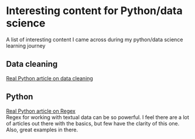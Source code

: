 # Interesting content for Python/data science
A list of interesting content I came across during my python/data science learning journey

## Data cleaning
[Real Python article on data cleaning](https://realpython.com/python-data-cleaning-numpy-pandas/)

## Python
[Real Python article on Regex](https://realpython.com/regex-python/)  
Regex for working with textual data can be so powerful. I feel there are a lot of articles out there with the basics, but few have the clarity of this one. Also, great examples in there. 
